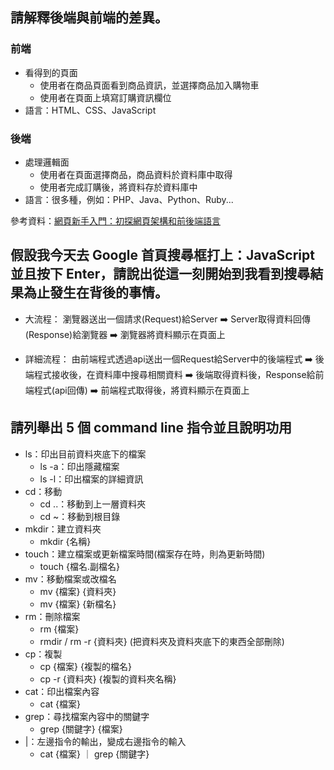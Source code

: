 ## 請解釋後端與前端的差異。

### 前端
- 看得到的頁面
  - 使用者在商品頁面看到商品資訊，並選擇商品加入購物車
  - 使用者在頁面上填寫訂購資訊欄位
- 語言：HTML、CSS、JavaScript

### 後端
- 處理邏輯面
  - 使用者在頁面選擇商品，商品資料於資料庫中取得
  - 使用者完成訂購後，將資料存於資料庫中
- 語言：很多種，例如：PHP、Java、Python、Ruby...

參考資料：[網頁新手入門：初探網頁架構和前後端語言](https://medium.com/appworks-school/%E7%B6%B2%E9%A0%81%E6%96%B0%E6%89%8B%E5%85%A5%E9%96%80-%E5%88%9D%E6%8E%A2%E7%B6%B2%E9%A0%81%E6%9E%B6%E6%A7%8B%E5%92%8C%E5%89%8D%E5%BE%8C%E7%AB%AF%E8%AA%9E%E8%A8%80-a88a5dc86ee3)


## 假設我今天去 Google 首頁搜尋框打上：JavaScript 並且按下 Enter，請說出從這一刻開始到我看到搜尋結果為止發生在背後的事情。

- 大流程：
瀏覽器送出一個請求(Request)給Server :arrow_right: Server取得資料回傳(Response)給瀏覽器 :arrow_right: 瀏覽器將資料顯示在頁面上

- 詳細流程：
由前端程式透過api送出一個Request給Server中的後端程式 :arrow_right: 後端程式接收後，在資料庫中搜尋相關資料 :arrow_right: 後端取得資料後，Response給前端程式(api回傳) :arrow_right: 前端程式取得後，將資料顯示在頁面上


## 請列舉出 5 個 command line 指令並且說明功用

- ls：印出目前資料夾底下的檔案
  - ls -a：印出隱藏檔案
  - ls -l：印出檔案的詳細資訊
- cd：移動
  - cd ..：移動到上一層資料夾
  - cd ~：移動到根目錄
- mkdir：建立資料夾
  - mkdir {名稱}
- touch：建立檔案或更新檔案時間(檔案存在時，則為更新時間)
  - touch {檔名.副檔名}
- mv：移動檔案或改檔名
  - mv {檔案} {資料夾}
  - mv {檔案} {新檔名}
- rm：刪除檔案
  - rm {檔案}
  - rmdir / rm -r {資料夾} (把資料夾及資料夾底下的東西全部刪除)
- cp：複製
  - cp {檔案} {複製的檔名}
  - cp -r {資料夾} {複製的資料夾名稱}
- cat：印出檔案內容
  - cat {檔案}
- grep：尋找檔案內容中的關鍵字
  - grep {關鍵字} {檔案}
- |：左邊指令的輸出，變成右邊指令的輸入
  - cat {檔案} ｜ grep {關鍵字}